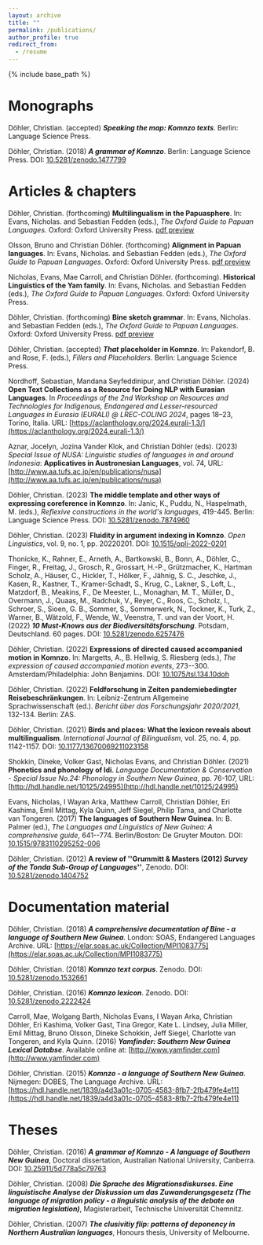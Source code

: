 ```yaml
---
layout: archive
title: ""
permalink: /publications/
author_profile: true
redirect_from:
  - /resume
---
```


{% include base_path %}

Monographs
===

Döhler, Christian. (accepted) ***Speaking the map: Komnzo texts***. Berlin: Language Science Press.


Döhler, Christian. (2018) ***A grammar of Komnzo***. Berlin: Language Science Press. DOI: [10.5281/zenodo.1477799](https://langsci-press.org/catalog/book/212)

Articles & chapters
===

Döhler, Christian. (forthcoming) **Multilingualism in the Papuasphere**. In: Evans, Nicholas. and Sebastian Fedden (eds.), *The Oxford Guide to Papuan Languages*. Oxford: Oxford University Press. [pdf preview](https://www.researchgate.net/profile/Christian-Doehler/publication/380178894_Multilingualism_in_the_Papuasphere/links/6630069a08aa54017acd2207/Multilingualism-in-the-Papuasphere.pdf?origin=publicationDetail&_sg%5B0%5D=gxX6JunutHctHdn8jhAwCwxyu-gisN6hpRfP4eK-k-lZU7y8B5Nsq31gYGrGCfB7TncrCSmNPuk8n9bGjhUgdg.4la3UejgCm9n_0uGclaj5aC9XTuB42ujgesbk0DEBUcctOAywja-WvbXR5ZvRmubRGV-zpl061ZFUJgts2nAmg&_sg%5B1%5D=0sRFJCphfP7yYG5NwCJ3bkF5UvVDlbOa1qM_5heAuCkkZ311p9vHlULPLHFvsAFQDxOtzUUeLFAWsOptd0x5fNE2b6AQKbJv1rhveD6-Xy8H.4la3UejgCm9n_0uGclaj5aC9XTuB42ujgesbk0DEBUcctOAywja-WvbXR5ZvRmubRGV-zpl061ZFUJgts2nAmg&_iepl=&_rtd=eyJjb250ZW50SW50ZW50IjoibWFpbkl0ZW0ifQ%3D%3D&_tp=eyJjb250ZXh0Ijp7ImZpcnN0UGFnZSI6ImhvbWUiLCJwYWdlIjoicHVibGljYXRpb24iLCJwcmV2aW91c1BhZ2UiOiJwcm9maWxlIiwicG9zaXRpb24iOiJwYWdlSGVhZGVyIn19)

Olsson, Bruno and Christian Döhler. (forthcoming) **Alignment in Papuan languages**. In: Evans, Nicholas. and Sebastian Fedden (eds.), *The Oxford Guide to Papuan Languages*. Oxford: Oxford University Press. [pdf preview](https://www.researchgate.net/profile/Christian-Doehler/publication/380898246_Alignment_in_Papuan_languages/links/66546dd722a7f16b4f4ee07c/Alignment-in-Papuan-languages.pdf?origin=publicationDetail&_sg%5B0%5D=5cL0_B3k9ziaF6Qw3FMD2YK357C8xcGRRXklWmR9oskhlWQa3mMs4VzBTpRTdmdV6Q66zPvVjLpKv6dr10BksA.HF8Jnab56Fl4JhY3pjuX4IjkflKrdJkmHJNX-PJgYq2zG07_meWc0fiTZq81LtpOqMmyDqy-nBqlggydkYeBPw&_sg%5B1%5D=rBkfJ7mojiVZpuOUQ1aj3fdU1hZgKh5W6_1Yc36TM2mKEZd2iSwiDa6SIIwrD1x_1C7wPcz77vOuEqmyWq-RC-tu0XjpADErisC8Ldyb1ILH.HF8Jnab56Fl4JhY3pjuX4IjkflKrdJkmHJNX-PJgYq2zG07_meWc0fiTZq81LtpOqMmyDqy-nBqlggydkYeBPw&_iepl=&_rtd=eyJjb250ZW50SW50ZW50IjoibWFpbkl0ZW0ifQ%3D%3D&_tp=eyJjb250ZXh0Ijp7ImZpcnN0UGFnZSI6ImhvbWUiLCJwYWdlIjoicHVibGljYXRpb24iLCJwcmV2aW91c1BhZ2UiOiJwcm9maWxlIiwicG9zaXRpb24iOiJwYWdlSGVhZGVyIn19)

Nicholas, Evans, Mae Carroll, and Christian Döhler. (forthcoming). **Historical Linguistics of the Yam family**. In: Evans, Nicholas. and Sebastian Fedden (eds.), *The Oxford Guide to Papuan Languages*. Oxford: Oxford University Press.

Döhler, Christian. (forthcoming) **Bine sketch grammar**. In: Evans, Nicholas. and Sebastian Fedden (eds.), *The Oxford Guide to Papuan Languages*. Oxford: Oxford University Press. [pdf preview](https://www.researchgate.net/profile/Christian-Doehler/publication/380179144_Bine_sketch_grammar/links/6630065e7091b94e93e701c1/Bine-sketch-grammar.pdf?origin=publicationDetail&_sg%5B0%5D=8mWNDJ-JeUqjg88usWkyIjNUOwh0-fFC9VMLB5yrGgHwfGPOoDYwA-IdEmpnqFJbDw3BNAoR7bT8152Jt7pCOg.6IUUzyWNSs2pp5uNaq-iH5tE4a_CrXOTFMs0nnquK8tKDCJqyHauEnfBfzB0R4QA27PIvYnotRjrV46J6lH3hQ&_sg%5B1%5D=vinuk_blp7gzWuA2pLiL7D9geQCoFU2i5bne6ITv6msNvhd1epnLv0ztH2RU0jxBDlXW53dWU5Qov7RvbR9cV8V4AEW0E0o7cclXhnxbNs3K.6IUUzyWNSs2pp5uNaq-iH5tE4a_CrXOTFMs0nnquK8tKDCJqyHauEnfBfzB0R4QA27PIvYnotRjrV46J6lH3hQ&_iepl=&_rtd=eyJjb250ZW50SW50ZW50IjoibWFpbkl0ZW0ifQ%3D%3D&_tp=eyJjb250ZXh0Ijp7ImZpcnN0UGFnZSI6ImhvbWUiLCJwYWdlIjoicHVibGljYXRpb24iLCJwcmV2aW91c1BhZ2UiOiJwcm9maWxlIiwicG9zaXRpb24iOiJwYWdlSGVhZGVyIn19)

Döhler, Christian. (accepted) ***That* placeholder in Komnzo**. In: Pakendorf, B. and Rose, F. (eds.), *Fillers and Placeholders*. Berlin: Language Science Press.

Nordhoff, Sebastian, Mandana Seyfeddinipur, and Christian Döhler. (2024) **Open Text Collections as a Resource for Doing NLP with Eurasian Languages**. In *Proceedings of the 2nd Workshop on Resources and Technologies for Indigenous, Endangered and Lesser-resourced Languages in Eurasia (EURALI) @ LREC-COLING 2024*, pages 18–23, Torino, Italia. URL: [https://aclanthology.org/2024.eurali-1.3/](https://aclanthology.org/2024.eurali-1.3/)

Aznar, Jocelyn, Jozina Vander Klok, and Christian Döhler (eds). (2023) *Special Issue of NUSA: Linguistic studies of languages in and around Indonesia*: **Applicatives in Austronesian Languages**, vol. 74, URL: [http://www.aa.tufs.ac.jp/en/publications/nusa](http://www.aa.tufs.ac.jp/en/publications/nusa)

Döhler, Christian. (2023) **The middle template and other ways of expressing coreference in Komnzo**. In: Janic, K., Puddu, N., Haspelmath, M. (eds.), *Reflexive constructions in the world's languages*, 419-445. Berlin: Language Science Press. DOI: [10.5281/zenodo.7874960](https://doi.org/10.5281/zenodo.7874960)

Döhler, Christian. (2023) **Fluidity in argument indexing in Komnzo**. *Open Linguistics*, vol. 9, no. 1, pp. 20220201. DOI: [10.1515/opli-2022-0201](https://doi.org/10.1515/opli-2022-0201)

Thonicke, K., Rahner, E., Arneth, A., Bartkowski, B., Bonn, A., Döhler, C., Finger, R., Freitag, J., Grosch, R., Grossart, H.-P., Grützmacher, K., Hartman Scholz, A., Häuser, C., Hickler, T., Hölker, F., Jähnig, S. C., Jeschke, J., Kasen, R., Kastner, T., Kramer-Schadt, S., Krug, C., Lakner, S., Loft, L., Matzdorf, B., Meakins, F., De Meester, L., Monaghan, M. T., Müller, D., Overmann, J., Quaas, M., Radchuk, V., Reyer, C., Roos, C., Scholz, I., Schroer, S., Sioen, G. B., Sommer, S., Sommerwerk, N., Tockner, K., Turk, Z., Warner, B., Wätzold, F., Wende, W., Veenstra, T. und van der Voort, H. (2022) ***10 Must-Knows aus der Biodiversitätsforschung***. Potsdam, Deutschland. 60 pages. DOI: [10.5281/zenodo.6257476](https://zenodo.org/record/6257476)

Döhler, Christian. (2022) **Expressions of directed caused accompanied motion in Komnzo**. In: Margetts, A., B. Hellwig, S. Riesberg (eds.), *The expression of caused accompanied motion events*, 273--300. Amsterdam/Philadelphia: John Benjamins. DOI: [10.1075/tsl.134.10doh](https://doi.org/10.1075/tsl.134.10doh)

Döhler, Christian. (2022) **Feldforschung in Zeiten pandemiebedingter Reisebeschränkungen**. In: Leibniz-Zentrum Allgemeine Sprachwissenschaft (ed.). *Bericht über das Forschungsjahr 2020/2021*, 132-134. Berlin: ZAS.

Döhler, Christian. (2021) **Birds and places: What the lexicon reveals about multilingualism**. *International Journal of Bilingualism*, vol. 25, no. 4, pp. 1142-1157. DOI: [10.1177/13670069211023158](https://doi.org/10.1177/13670069211023158)

Shokkin, Dineke, Volker Gast, Nicholas Evans, and Christian Döhler. (2021) **Phonetics and phonology of Idi**. *Language Documentation \& Conservation - Special Issue No.24: Phonology in Southern New Guinea*, pp. 76-107, URL: [http://hdl.handle.net/10125/24995](http://hdl.handle.net/10125/24995)

Evans, Nicholas, I Wayan Arka, Matthew Carroll, Christian Döhler, Eri Kashima, Emil Mittag, Kyla Quinn, Jeff Siegel, Philip Tama, and Charlotte van Tongeren. (2017) **The languages of Southern New Guinea**. In: B. Palmer (ed.), *The Languages and Linguistics of New Guinea: A comprehensive guide*, 641--774. Berlin/Boston: De Gruyter Mouton. DOI: [10.1515/9783110295252-006](https://doi.org/10.1515/9783110295252-006}) 

Döhler, Christian. (2012) **A review of ''Grummitt & Masters (2012) *Survey of the Tonda Sub-Group of Languages*''**, Zenodo. DOI: [10.5281/zenodo.1404752](http://doi.org/10.5281/zenodo.1404752)

Documentation material
===

Döhler, Christian. (2018) ***A comprehensive documentation of Bine - a language of Southern New Guinea***. London: SOAS, Endangered Languages Archive. URL: [https://elar.soas.ac.uk/Collection/MPI1083775](https://elar.soas.ac.uk/Collection/MPI1083775)

Döhler, Christian. (2018) ***Komnzo text corpus***. Zenodo. DOI: [10.5281/zenodo.1532661](http://doi.org/10.5281/zenodo.1532661)

Döhler, Christian. (2016) ***Komnzo lexicon***. Zenodo. DOI: [10.5281/zenodo.2222424](http://doi.org/10.5281/zenodo.2222424)

Carroll, Mae, Wolgang Barth, Nicholas Evans, I Wayan Arka, Christian Döhler, Eri Kashima, Volker Gast, Tina Gregor, Kate L. Lindsey, Julia Miller, Emil Mittag, Bruno Olsson, Dineke Schokkin, Jeff Siegel, Charlotte van Tongeren, and Kyla Quinn. (2016) ***Yamfinder: Southern New Guinea Lexical Databse***. Available online at: [http://www.yamfinder.com](http://www.yamfinder.com)

Döhler, Christian. (2015) ***Komnzo - a language of Southern New Guinea***. Nijmegen: DOBES, The Language Archive. URL: [https://hdl.handle.net/1839/a4d3a01c-0705-4583-8fb7-2fb479fe4e11](https://hdl.handle.net/1839/a4d3a01c-0705-4583-8fb7-2fb479fe4e11)

Theses
===


Döhler, Christian. (2016) ***A grammar of Komnzo - A language of Southern New Guinea***, Doctoral dissertation, Australian National University, Canberra. DOI: [10.25911/5d778a5c79763](https://doi.org/10.25911/5d778a5c79763)

Döhler, Christian. (2008) ***Die Sprache des Migrationsdiskurses. Eine linguistische Analyse der Diskussion um das Zuwanderungsgesetz (The language of migration policy - a linguistic analysis of the debate on migration legislation)***, Magisterarbeit, Technische Universität Chemnitz.

Döhler, Christian. (2007) ***The clusivitiy flip: patterns of deponency in Northern Australian languages***, Honours thesis, University of Melbourne.